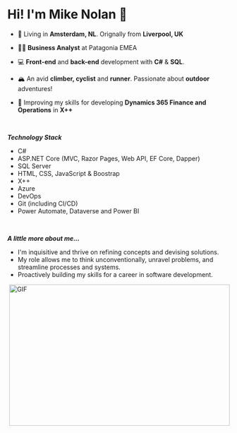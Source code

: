 <h1>Hi! I'm Mike Nolan 👋</h1>

- 📍 Living in **Amsterdam, NL**. Orignally from **Liverpool, UK**
  
- 👨‍💻 **Business Analyst** at Patagonia EMEA
  
- 💻 **Front-end** and **back-end** development with **C#** & **SQL**.
  
- 🏔 An avid **climber, cyclist** and **runner**. Passionate about **outdoor** adventures!
  
- 🌱 Improving my skills for developing **Dynamics 365 Finance and Operations** in **X++**
<br />

***Technology Stack***
<br />
- C#
- ASP.NET Core (MVC, Razor Pages, Web API, EF Core, Dapper)
- SQL Server
- HTML, CSS, JavaScript & Boostrap
- X++
- Azure
- DevOps
- Git (including CI/CD)
- Power Automate, Dataverse and Power BI
<br />

***A little more about me...***
<br />
- I'm inquisitive and thrive on refining concepts and devising solutions.
- My role allows me to think unconventionally, unravel problems, and streamline processes and systems.
- Proactively building my skills for a career in software development.
  
<img align="right" alt="GIF" src="https://github.com/abhisheknaiidu/abhisheknaiidu/blob/master/code.gif?raw=true" width="500" height="320" />
  
